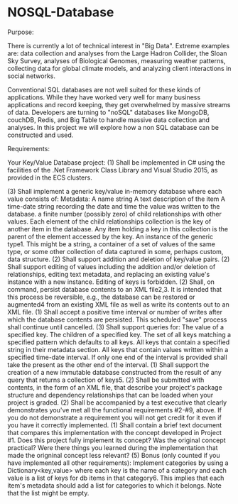 # NOSQL-Database
Purpose:

There is currently a lot of technical interest in "Big Data". Extreme examples are: data collection and analyses from the Large Hadron Collider, the Sloan Sky Survey, analyses of Biological Genomes, measuring weather patterns, collecting data for global climate models, and analyzing client interactions in social networks.

Conventional SQL databases are not well suited for these kinds of applications. While they have worked very well for many business applications and record keeping, they get overwhelmed by massive streams of data. Developers are turning to "noSQL" databases like MongoDB, couchDB, Redis, and Big Table to handle massive data collection and analyses.
In this project we will explore how a non SQL database can be constructed and used.

Requirements:

Your Key/Value Database project:
(1) Shall be implemented in C# using the facilities of the .Net Framework Class Library and Visual Studio 2015, as provided in the ECS clusters.

(3) Shall implement a generic key/value in-memory database where each value consists of:
Metadata:
A name string
A text description of the item
A time-date string recording the date and time the value was written to the database.
a finite number (possibly zero) of child relationships with other values. Each element of the child relationships collection is the key of another item in the database. Any item holding a key in this collection is the parent of the element accessed by the key.
An instance of the generic type1. This might be a string, a container of a set of values of the same type, or some other collection of data captured in some, perhaps custom, data structure.
(2) Shall support addition and deletion of key/value pairs.
(2) Shall support editing of values including the addition and/or deletion of relationships, editing text metadata, and replacing an existing value's instance with a new instance. Editing of keys is forbidden.
(2) Shall, on command, persist database contents to an XML file2,3. It is intended that this process be reversible, e.g., the database can be restored or augmented4 from an existing XML file as well as write its contents out to an XML file.
(1) Shall accept a positive time interval or number of writes after which the database contents are persisted. This scheduled "save" process shall continue until cancelled.
(3) Shall support queries for:
The value of a specified key.
The children of a specified key.
The set of all keys matching a specified pattern which defaults to all keys.
All keys that contain a specified string in their metadata section.
All keys that contain values written within a specified time-date interval. If only one end of the interval is provided shall take the present as the other end of the interval.
(1) Shall support the creation of a new immutable database constructed from the result of any query that returns a collection of keys5.
(2) Shall be submitted with contents, in the form of an XML file, that describe your project's package structure and dependency relationships that can be loaded when your project is graded.
(2) Shall be accompanied by a test executive that clearly demonstrates you've met all the functional requirements #2-#9, above. If you do not demonstrate a requirement you will not get credit for it even if you have it correctly implemented.
(1) Shall contain a brief text document that compares this implementation with the concept developed in Project #1. Does this project fully implement its concept? Was the original concept practical? Were there things you learned during the implementation that made the origninal concept less relevant?
(5) Bonus (only counted if you have implemented all other requirements):
Implement categories by using a Dictionary<key,value> where each key is the name of a category and each value is a list of keys for db items in that category6. This implies that each item's metadata should add a list for categories to which it belongs. Note that the list might be empty.
